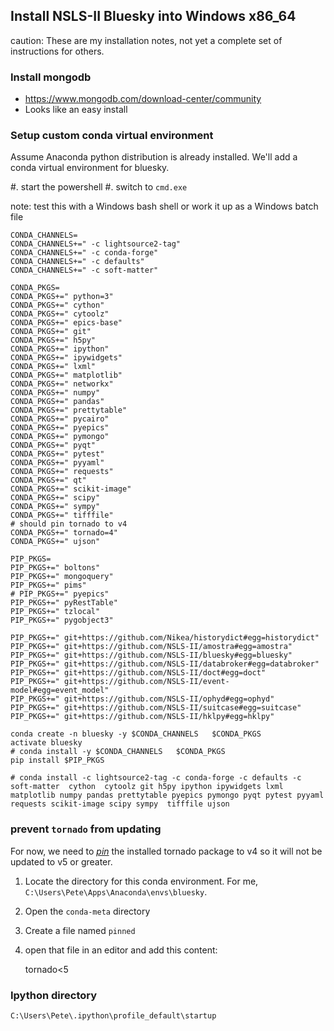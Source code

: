 ## Install NSLS-II Bluesky into Windows x86_64

caution: These are my installation notes, not yet a complete set of instructions for others.

### Install mongodb

* https://www.mongodb.com/download-center/community
* Looks like an easy install

### Setup custom conda virtual environment

Assume Anaconda python distribution is already installed.
We'll add a conda virtual environment for bluesky.

#. start the powershell
#. switch to `cmd.exe`

note: test this with a Windows bash shell or work it up as a Windows batch file

```
CONDA_CHANNELS=
CONDA_CHANNELS+=" -c lightsource2-tag"
CONDA_CHANNELS+=" -c conda-forge"
CONDA_CHANNELS+=" -c defaults"
CONDA_CHANNELS+=" -c soft-matter"

CONDA_PKGS=
CONDA_PKGS+=" python=3"
CONDA_PKGS+=" cython"
CONDA_PKGS+=" cytoolz"
CONDA_PKGS+=" epics-base"
CONDA_PKGS+=" git"
CONDA_PKGS+=" h5py"
CONDA_PKGS+=" ipython"
CONDA_PKGS+=" ipywidgets"
CONDA_PKGS+=" lxml"
CONDA_PKGS+=" matplotlib"
CONDA_PKGS+=" networkx"
CONDA_PKGS+=" numpy"
CONDA_PKGS+=" pandas"
CONDA_PKGS+=" prettytable"
CONDA_PKGS+=" pycairo"
CONDA_PKGS+=" pyepics"
CONDA_PKGS+=" pymongo"
CONDA_PKGS+=" pyqt"
CONDA_PKGS+=" pytest"
CONDA_PKGS+=" pyyaml"
CONDA_PKGS+=" requests"
CONDA_PKGS+=" qt"
CONDA_PKGS+=" scikit-image"
CONDA_PKGS+=" scipy"
CONDA_PKGS+=" sympy"
CONDA_PKGS+=" tifffile"
# should pin tornado to v4
CONDA_PKGS+=" tornado=4"
CONDA_PKGS+=" ujson"

PIP_PKGS=
PIP_PKGS+=" boltons"
PIP_PKGS+=" mongoquery"
PIP_PKGS+=" pims"
# PIP_PKGS+=" pyepics"
PIP_PKGS+=" pyRestTable"
PIP_PKGS+=" tzlocal"
PIP_PKGS+=" pygobject3"

PIP_PKGS+=" git+https://github.com/Nikea/historydict#egg=historydict"
PIP_PKGS+=" git+https://github.com/NSLS-II/amostra#egg=amostra"
PIP_PKGS+=" git+https://github.com/NSLS-II/bluesky#egg=bluesky"
PIP_PKGS+=" git+https://github.com/NSLS-II/databroker#egg=databroker"
PIP_PKGS+=" git+https://github.com/NSLS-II/doct#egg=doct"
PIP_PKGS+=" git+https://github.com/NSLS-II/event-model#egg=event_model"
PIP_PKGS+=" git+https://github.com/NSLS-II/ophyd#egg=ophyd"
PIP_PKGS+=" git+https://github.com/NSLS-II/suitcase#egg=suitcase"
PIP_PKGS+=" git+https://github.com/NSLS-II/hklpy#egg=hklpy"

conda create -n bluesky -y $CONDA_CHANNELS   $CONDA_PKGS
activate bluesky
# conda install -y $CONDA_CHANNELS   $CONDA_PKGS
pip install $PIP_PKGS

# conda install -c lightsource2-tag -c conda-forge -c defaults -c soft-matter  cython  cytoolz git h5py ipython ipywidgets lxml matplotlib numpy pandas prettytable pyepics pymongo pyqt pytest pyyaml requests scikit-image scipy sympy  tifffile ujson

```

### prevent `tornado` from updating

For now, we need to [*pin*](https://conda.io/docs/user-guide/tasks/manage-pkgs.html#preventing-packages-from-updating-pinning) 
the installed tornado package to v4 so it
will not be updated to v5 or greater.  

1. Locate the directory for this conda environment.
   For me, `C:\Users\Pete\Apps\Anaconda\envs\bluesky`.
1. Open the `conda-meta` directory
1. Create a file named `pinned`
1. open that file in an editor and add this content:

    tornado<5

### Ipython directory

`C:\Users\Pete\.ipython\profile_default\startup`

